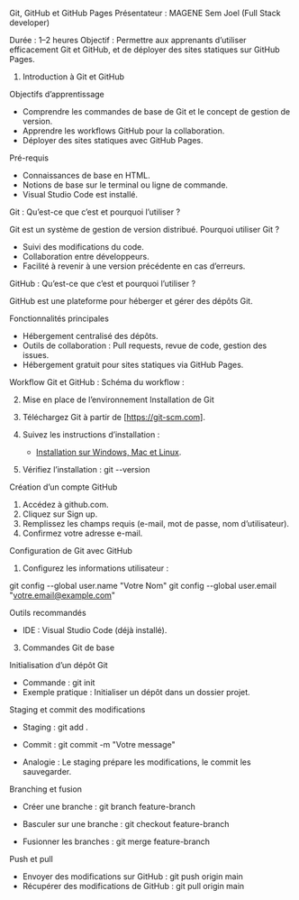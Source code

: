 Git, GitHub et GitHub Pages
Présentateur : MAGENE Sem Joel (Full Stack developer)

Durée : 1–2 heures
Objectif : Permettre aux apprenants d’utiliser efficacement Git et GitHub, et de déployer des sites statiques sur GitHub Pages.

1. Introduction à Git et GitHub

Objectifs d’apprentissage 

- Comprendre les commandes de base de Git et le concept de gestion de version.
- Apprendre les workflows GitHub pour la collaboration.
- Déployer des sites statiques avec GitHub Pages.

Pré-requis

- Connaissances de base en HTML.
- Notions de base sur le terminal ou ligne de commande.
- Visual Studio Code est installé.

Git : Qu’est-ce que c’est et pourquoi l’utiliser ?

Git est un système de gestion de version distribué.
Pourquoi utiliser Git ?

  - Suivi des modifications du code.
  - Collaboration entre développeurs.
  - Facilité à revenir à une version précédente en cas d’erreurs.

GitHub : Qu’est-ce que c’est et pourquoi l’utiliser ?

GitHub est une plateforme pour héberger et gérer des dépôts Git.

Fonctionnalités principales

  - Hébergement centralisé des dépôts.
  - Outils de collaboration : Pull requests, revue de code, gestion des issues.
  - Hébergement gratuit pour sites statiques via GitHub Pages.

Workflow Git et GitHub :
Schéma du workflow : 


2. Mise en place de l’environnement
Installation de Git

1. Téléchargez Git à partir de [https://git-scm.com].
2. Suivez les instructions d’installation :
   - [Installation sur Windows, Mac et Linux](https://www.simplilearn.com/tutorials/git-tutorial/git-installation-on-windows).
3. Vérifiez l’installation :
  git --version

Création d’un compte GitHub

1. Accédez à github.com.
2. Cliquez sur Sign up.
3. Remplissez les champs requis (e-mail, mot de passe, nom d’utilisateur).
4. Confirmez votre adresse e-mail.

Configuration de Git avec GitHub

1. Configurez les informations utilisateur :
  
 git config --global user.name "Votre Nom"
 git config --global user.email "votre.email@example.com"
   

Outils recommandés 

- IDE : Visual Studio Code (déjà installé).

3. Commandes Git de base

Initialisation d’un dépôt Git

- Commande :
  git init
- Exemple pratique : Initialiser un dépôt dans un dossier projet.

Staging et commit des modifications

- Staging :
  git add .
- Commit :
  git commit -m "Votre message"
 
- Analogie : Le staging prépare les modifications, le commit les sauvegarder.

Branching et fusion

- Créer une branche :
  git branch feature-branch

- Basculer sur une branche :
  git checkout feature-branch

- Fusionner les branches :
 git merge feature-branch

Push et pull

- Envoyer des modifications sur GitHub :
  git push origin main
- Récupérer des modifications de GitHub :
  git pull origin main
